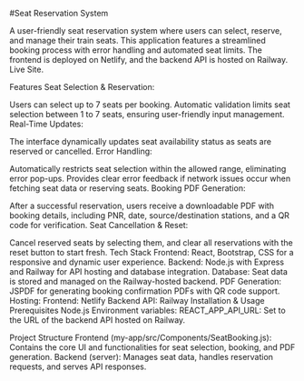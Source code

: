 
#Seat Reservation System

A user-friendly seat reservation system where users can select, reserve, and manage their train seats. This application features a streamlined booking process with error handling and automated seat limits. The frontend is deployed on Netlify, and the backend API is hosted on Railway. Live Site.

Features
Seat Selection & Reservation:

Users can select up to 7 seats per booking.
Automatic validation limits seat selection between 1 to 7 seats, ensuring user-friendly input management.
Real-Time Updates:

The interface dynamically updates seat availability status as seats are reserved or cancelled.
Error Handling:

Automatically restricts seat selection within the allowed range, eliminating error pop-ups.
Provides clear error feedback if network issues occur when fetching seat data or reserving seats.
Booking PDF Generation:

After a successful reservation, users receive a downloadable PDF with booking details, including PNR, date, source/destination stations, and a QR code for verification.
Seat Cancellation & Reset:

Cancel reserved seats by selecting them, and clear all reservations with the reset button to start fresh.
Tech Stack
Frontend: React, Bootstrap, CSS for a responsive and dynamic user experience.
Backend: Node.js with Express and Railway for API hosting and database integration.
Database: Seat data is stored and managed on the Railway-hosted backend.
PDF Generation: JSPDF for generating booking confirmation PDFs with QR code support.
Hosting:
Frontend: Netlify
Backend API: Railway
Installation & Usage
Prerequisites
Node.js
Environment variables:
REACT_APP_API_URL: Set to the URL of the backend API hosted on Railway.


Project Structure
Frontend (my-app/src/Components/SeatBooking.js): Contains the core UI and functionalities for seat selection, booking, and PDF generation.
Backend (server): Manages seat data, handles reservation requests, and serves API responses.
